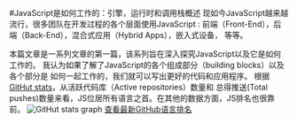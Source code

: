 #JavaScript是如何工作的：引擎，运行时和调用栈概述
现如今JavaScript越来越流行，很多团队在开发过程的各个层面使用JavaScript : 
前端（Front-End），后端（Back-End），混合式应用（Hybrid Apps），嵌入式设备，
等等。

本篇文章是一系列文章的第一篇，该系列旨在深入探究JavaScript以及它是如何工作的。
我认为如果了解了JavaScript的各个组成部分（building blocks）以及各个部分是
如何一起工作的，我们就可以写出更好的代码和应用程序。
根据[GitHut stats](http://githut.info/)，从活跃代码库（Active repositories）数量和
总得推送(Total pushes)数量来看，JS位居所有语言之首。在其他的数据方面，JS排名也很靠前。
![GitHut stats graph](https://cdn-images-1.medium.com/max/1000/1*Zf4reZZJ9DCKsXf5CSXghg.png)
[查看最新GitHub语言排名]()
